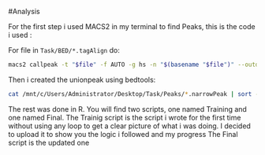 #Analysis

For the first step i used MACS2 in my terminal to find Peaks, this is the code i used :

For file in `Task/BED/*.tagAlign` do:
```bash
macs2 callpeak -t "$file" -f AUTO -g hs -n "$(basename "$file")" --outdir /mnt/c/Users/Administrator/Desktop/Task/Peaks --nomodel --extsize 137
```

Then i created the unionpeak using bedtools:
```bash
cat /mnt/c/Users/Administrator/Desktop/Task/Peaks/*.narrowPeak | sort -k1,1 -k2,2n | bedtools merge -i - > /mnt/c/Users/Administrator/Desktop/Task/Peaks/union_peaks.bed
```

The rest was done in R. You will find two scripts, one named Training and one named Final.
The Trainig script is the script i wrote for the first time without using any loop to get a clear picture of what i was doing.
I decided to upload it to show you the logic i followed and my progress
The Final script is the updated one
